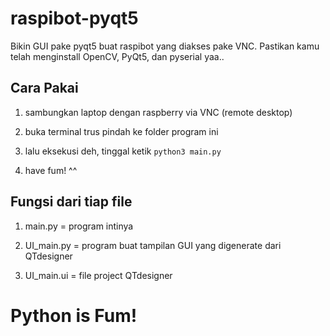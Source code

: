 # raspibot-pyqt5
Bikin GUI pake pyqt5 buat raspibot yang diakses pake VNC. 
Pastikan kamu telah menginstall OpenCV, PyQt5, dan pyserial yaa..

## Cara Pakai 

1. sambungkan laptop dengan raspberry via VNC (remote desktop)

2. buka terminal trus pindah ke folder program ini

3. lalu eksekusi deh, tinggal ketik 
``` python3 main.py ```

4. have fum! ^^


## Fungsi dari tiap file

1. main.py = program intinya

2. UI_main.py = program buat tampilan GUI yang digenerate dari QTdesigner

3. UI_main.ui = file project QTdesigner








# Python is Fum!
